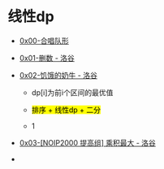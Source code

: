 # 线性dp

- [0x00-合唱队形](https://www.luogu.com.cn/problem/P1091)

- [0x01-删数 - 洛谷](https://www.luogu.com.cn/problem/P2426)

- [0x02-饥饿的奶牛 - 洛谷](https://www.luogu.com.cn/problem/P1868)
  
  - dp[i]为前i个区间的最优值
  
  - <mark>排序 + 线性dp + 二分</mark>
  
  - 1

- [0x03-[NOIP2000 提高组] 乘积最大 - 洛谷](https://www.luogu.com.cn/problem/P1018)

- 
